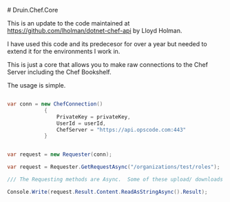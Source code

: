 ﻿﻿# Druin.Chef.Core

This is an update to the code maintained at https://github.com/lholman/dotnet-chef-api by Lloyd Holman.

I have used this code and its predecesor for over a year but needed to extend it for the environments I work in.  

This is just a core that allows you to make raw connections to the Chef Server including the Chef Bookshelf.

The usage is simple. 

```csharp

var conn = new ChefConnection()
            {
                PrivateKey = privateKey,
                UserId = userId,
                ChefServer = "https://api.opscode.com:443"
            }


var request = new Requester(conn);

var request = Requester.GetRequestAsync("/organizations/test/roles");

/// The Requesting methods are Async.  Some of these upload/ downloads take some time.

Console.Write(request.Result.Content.ReadAsStringAsync().Result);

```